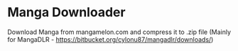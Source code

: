 # Manga Downloader
Download Manga from mangamelon.com and compress it to .zip file (Mainly for MangaDLR - https://bitbucket.org/cylonu87/mangadlr/downloads/)

